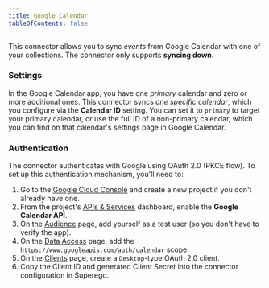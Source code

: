 ```yaml
---
title: Google Calendar
tableOfContents: false
---
```


This connector allows you to sync _events_ from Google Calendar with one of your
collections. The connector only supports **syncing down**.

### Settings

In the Google Calendar app, you have one _primary_ calendar and zero or more
additional ones. This connector syncs _one specific calendar_, which you
configure via the **Calendar ID** setting. You can set it to `primary` to target
your primary calendar, or use the full ID of a non-primary calendar, which you
can find on that calendar's settings page in Google Calendar.

### Authentication

The connector authenticates with Google using OAuth 2.0 (PKCE flow). To set up
this authentication mechanism, you'll need to:

1. Go to the [Google Cloud Console](https://console.cloud.google.com/) and
   create a new project if you don't already have one.
2. From the project's
   [APIs & Services](https://console.cloud.google.com/apis/dashboard) dashboard,
   enable the **Google Calendar API**.
3. On the [Audience](https://console.cloud.google.com/auth/audience) page, add
   yourself as a test user (so you don't have to verify the app).
4. On the [Data Access](https://console.cloud.google.com/auth/scopes) page, add
   the `https://www.googleapis.com/auth/calendar` scope.
5. On the [Clients](https://console.cloud.google.com/auth/clients) page, create
   a `Desktop`-type OAuth 2.0 client.
6. Copy the Client ID and generated Client Secret into the connector
   configuration in Superego.
